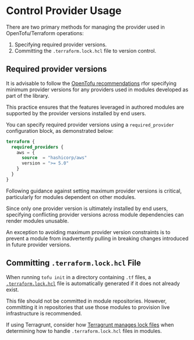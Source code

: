 # Control Provider Usage

There are two primary methods for managing the provider used in OpenTofu/Terraform operations:

1. Specifying required provider versions.
2. Committing the `.terraform.lock.hcl` file to version control.
   
## Required provider versions

It is advisable to follow the [OpenTofu recommendations](https://opentofu.org/docs/language/providers/requirements/#best-practices-for-provider-versions) rfor specifying minimum provider versions for any providers used in modules developed as part of the library.

This practice ensures that the features leveraged in authored modules are supported by the provider versions installed by end users. 

You can specify required provider versions using a `required_provider` configuration block, as demonstrated below:

```terraform
terraform {
  required_providers {
    aws = {
      source  = "hashicorp/aws"
      version = ">= 5.0"
    }
  }
}
```
Following guidance against setting maximum provider versions is critical, particularly for modules dependent on other modules.

Since only one provider version is ultimately installed by end users, specifying conflicting provider versions across module dependencies can render modules unusable.

An exception to avoiding maximum provider version constraints is to prevent a module from inadvertently pulling in breaking changes introduced in future provider versions.

## Committing `.terraform.lock.hcl` File

When running `tofu init` in a directory containing `.tf` files, a [`.terraform.lock.hcl`](https://opentofu.org/docs/language/files/dependency-lock) file is automatically generated if it does not already exist.

This file should not be committed in module repositories. However, committing it in repositories that use those modules to provision live infrastructure is recommended.

If using Terragrunt, consider how [Terragrunt manages lock files](https://terragrunt.gruntwork.io/docs/features/lock-file-handling/) when determining how to handle `.terraform.lock.hcl` files in modules.
